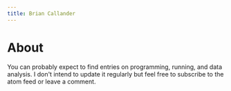 ```yaml
---
title: Brian Callander
---
```


# About

You can probably expect to find entries on programming, running, and data analysis.
I don't intend to update it regularly but feel free to subscribe to the atom feed or leave a comment.
